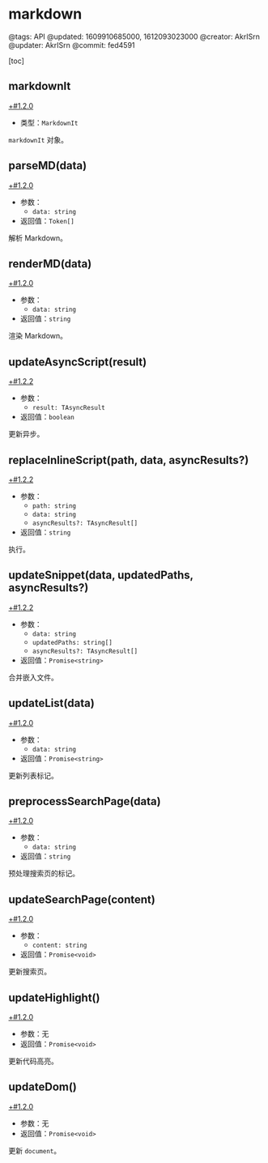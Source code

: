 # markdown

@tags: API
@updated: 1609910685000, 1612093023000
@creator: AkrISrn
@updater: AkrISrn
@commit: fed4591

[toc]

## markdownIt

[+#1.2.0](/snippets/version-when-last-update.md)

- 类型：`MarkdownIt`

`markdownIt` 对象。

## parseMD(data)

[+#1.2.0](/snippets/version-when-last-update.md)

- 参数：
    - `data: string`
- 返回值：`Token[]`

解析 Markdown。

## renderMD(data)

[+#1.2.0](/snippets/version-when-last-update.md)

- 参数：
    - `data: string`
- 返回值：`string`

渲染 Markdown。

## updateAsyncScript(result)

[+#1.2.2](/snippets/version-when-last-update.md)

- 参数：
    - `result: TAsyncResult`
- 返回值：`boolean`

更新异步[](/docs/inline-script.md "#")。

## replaceInlineScript(path, data, asyncResults?)

[+#1.2.2](/snippets/version-when-last-update.md)

- 参数：
    - `path: string`
    - `data: string`
    - `asyncResults?: TAsyncResult[]`
- 返回值：`string`

执行[](/docs/inline-script.md "#")。

## updateSnippet(data, updatedPaths, asyncResults?)

[+#1.2.2](/snippets/version-when-last-update.md)

- 参数：
    - `data: string`
    - `updatedPaths: string[]`
    - `asyncResults?: TAsyncResult[]`
- 返回值：`Promise<string>`

合并嵌入文件。

## updateList(data)

[+#1.2.0](/snippets/version-when-last-update.md)

- 参数：
    - `data: string`
- 返回值：`Promise<string>`

更新列表标记。

## preprocessSearchPage(data)

[+#1.2.0](/snippets/version-when-last-update.md)

- 参数：
    - `data: string`
- 返回值：`string`

预处理搜索页的标记。

## updateSearchPage(content)

[+#1.2.0](/snippets/version-when-last-update.md)

- 参数：
    - `content: string`
- 返回值：`Promise<void>`

更新搜索页。

## updateHighlight()

[+#1.2.0](/snippets/version-when-last-update.md)

- 参数：无
- 返回值：`Promise<void>`

更新代码高亮。

## updateDom()

[+#1.2.0](/snippets/version-when-last-update.md)

- 参数：无
- 返回值：`Promise<void>`

更新 `document`。
